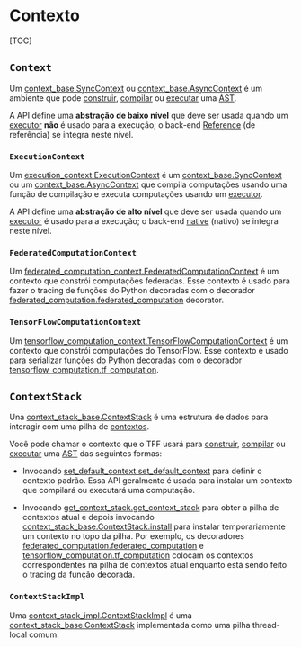 # Contexto

[TOC]

## `Context`

Um [context_base.SyncContext](https://github.com/tensorflow/federated/blob/main/tensorflow_federated/python/core/impl/context_stack/context_base.py) ou [context_base.AsyncContext](https://github.com/tensorflow/federated/blob/main/tensorflow_federated/python/core/impl/context_stack/context_base.py) é um ambiente que pode [construir](tracing.md), [compilar](compilation.md) ou [executar](execution.md) uma [AST](compilation.md#ast).

A API define uma **abstração de baixo nível** que deve ser usada quando um [executor](execution.md#executor) **não** é usado para a execução; o back-end [Reference](backend.md#reference) (de referência) se integra neste nível.

### `ExecutionContext`

Um [execution_context.ExecutionContext](https://github.com/tensorflow/federated/blob/main/tensorflow_federated/python/core/impl/execution_contexts/execution_context.py) é um [context_base.SyncContext](https://github.com/tensorflow/federated/blob/main/tensorflow_federated/python/core/impl/context_stack/context_base.py) ou um [context_base.AsyncContext](https://github.com/tensorflow/federated/blob/main/tensorflow_federated/python/core/impl/context_stack/context_base.py) que compila computações usando uma função de compilação e executa computações usando um [executor](execution.md#executor).

A API define uma **abstração de alto nível** que deve ser usada quando um [executor](execution.md#executor) é usado para a execução; o back-end [native](backend.md#native) (nativo) se integra neste nível.

### `FederatedComputationContext`

Um [federated_computation_context.FederatedComputationContext](https://github.com/tensorflow/federated/blob/main/tensorflow_federated/python/core/impl/federated_context/federated_computation_context.py) é um contexto que constrói computações federadas. Esse contexto é usado para fazer o tracing de funções do Python decoradas com o decorador [federated_computation.federated_computation](https://github.com/tensorflow/federated/blob/main/tensorflow_federated/python/core/impl/federated_context/federated_computation.py) decorator.

### `TensorFlowComputationContext`

Um [tensorflow_computation_context.TensorFlowComputationContext](https://github.com/tensorflow/federated/blob/main/tensorflow_federated/python/core/impl/tensorflow_context/tensorflow_computation_context.py) é um contexto que constrói computações do TensorFlow. Esse contexto é usado para serializar funções do Python decoradas com o decorador [tensorflow_computation.tf_computation](https://github.com/tensorflow/federated/blob/main/tensorflow_federated/python/core/impl/tensorflow_context/tensorflow_computation.py).

## `ContextStack`

Una [context_stack_base.ContextStack](https://github.com/tensorflow/federated/blob/main/tensorflow_federated/python/core/impl/context_stack/context_stack_base.py) é uma estrutura de dados para interagir com uma pilha de [contextos](#context).

Você pode chamar o contexto que o TFF usará para [construir](tracing.md), [compilar](compilation.md) ou [executar](execution.md) uma [AST](compilation.md#ast) das seguintes formas:

- Invocando [set_default_context.set_default_context](https://github.com/tensorflow/federated/blob/main/tensorflow_federated/python/core/impl/context_stack/set_default_context.py) para definir o contexto padrão. Essa API geralmente é usada para instalar um contexto que compilará ou executará uma computação.

- Invocando [get_context_stack.get_context_stack](https://github.com/tensorflow/federated/blob/main/tensorflow_federated/python/core/impl/context_stack/get_context_stack.py) para obter a pilha de contextos atual e depois invocando [context_stack_base.ContextStack.install](https://github.com/tensorflow/federated/blob/main/tensorflow_federated/python/core/impl/context_stack/context_stack_base.py) para instalar temporariamente um contexto no topo da pilha. Por exemplo, os decoradores [federated_computation.federated_computation](https://github.com/tensorflow/federated/blob/main/tensorflow_federated/python/core/impl/federated_context/federated_computation.py) e [tensorflow_computation.tf_computation](https://github.com/tensorflow/federated/blob/main/tensorflow_federated/python/core/impl/tensorflow_context/tensorflow_computation.py) colocam os contextos correspondentes na pilha de contextos atual enquanto está sendo feito o tracing da função decorada.

### `ContextStackImpl`

Uma [context_stack_impl.ContextStackImpl](https://github.com/tensorflow/federated/blob/main/tensorflow_federated/python/core/impl/context_stack/context_stack_impl.py) é uma [context_stack_base.ContextStack](https://github.com/tensorflow/federated/blob/main/tensorflow_federated/python/core/impl/context_stack/context_stack_base.py) implementada como uma pilha thread-local comum.
